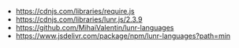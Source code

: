 * https://cdnjs.com/libraries/require.js
* https://cdnjs.com/libraries/lunr.js/2.3.9
* https://github.com/MihaiValentin/lunr-languages
* https://www.jsdelivr.com/package/npm/lunr-languages?path=min

